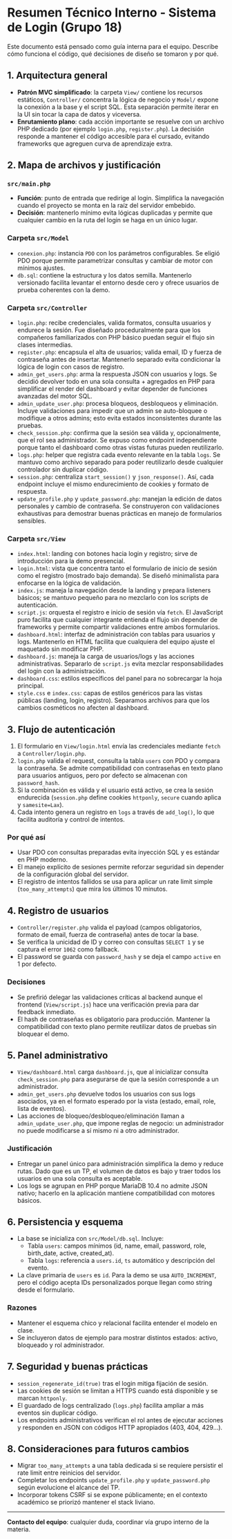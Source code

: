 # Resumen Técnico Interno - Sistema de Login (Grupo 18)

Este documento está pensado como guía interna para el equipo. Describe cómo funciona el código, qué decisiones de diseño se tomaron y por qué.

## 1. Arquitectura general
- **Patrón MVC simplificado**: la carpeta `View/` contiene los recursos estáticos, `Controller/` concentra la lógica de negocio y `Model/` expone la conexión a la base y el script SQL. Esta separación permite iterar en la UI sin tocar la capa de datos y viceversa.
- **Enrutamiento plano**: cada acción importante se resuelve con un archivo PHP dedicado (por ejemplo `login.php`, `register.php`). La decisión responde a mantener el código accesible para el cursado, evitando frameworks que agreguen curva de aprendizaje extra.

## 2. Mapa de archivos y justificación

### `src/main.php`
- **Función**: punto de entrada que redirige al login. Simplifica la navegación cuando el proyecto se monta en la raíz del servidor embebido.
- **Decisión**: mantenerlo mínimo evita lógicas duplicadas y permite que cualquier cambio en la ruta del login se haga en un único lugar.

### Carpeta `src/Model`
- `conexion.php`: instancia `PDO` con los parámetros configurables. Se eligió PDO porque permite parametrizar consultas y cambiar de motor con mínimos ajustes.
- `db.sql`: contiene la estructura y los datos semilla. Mantenerlo versionado facilita levantar el entorno desde cero y ofrece usuarios de prueba coherentes con la demo.

### Carpeta `src/Controller`
- `login.php`: recibe credenciales, valida formatos, consulta usuarios y endurece la sesión. Fue diseñado proceduralmente para que los compañeros familiarizados con PHP básico puedan seguir el flujo sin clases intermedias.
- `register.php`: encapsula el alta de usuarios; valida email, ID y fuerza de contraseña antes de insertar. Mantenerlo separado evita condicionar la lógica de login con casos de registro.
- `admin_get_users.php`: arma la respuesta JSON con usuarios y logs. Se decidió devolver todo en una sola consulta + agregados en PHP para simplificar el render del dashboard y evitar depender de funciones avanzadas del motor SQL.
- `admin_update_user.php`: procesa bloqueos, desbloqueos y eliminación. Incluye validaciones para impedir que un admin se auto-bloquee o modifique a otros admins; esto evita estados inconsistentes durante las pruebas.
- `check_session.php`: confirma que la sesión sea válida y, opcionalmente, que el rol sea administrador. Se expuso como endpoint independiente porque tanto el dashboard como otras vistas futuras pueden reutilizarlo.
- `logs.php`: helper que registra cada evento relevante en la tabla `logs`. Se mantuvo como archivo separado para poder reutilizarlo desde cualquier controlador sin duplicar código.
- `session.php`: centraliza `start_session()` y `json_response()`. Así, cada endpoint incluye el mismo endurecimiento de cookies y formato de respuesta.
- `update_profile.php` y `update_password.php`: manejan la edición de datos personales y cambio de contraseña. Se construyeron con validaciones exhaustivas para demostrar buenas prácticas en manejo de formularios sensibles.

### Carpeta `src/View`
- `index.html`: landing con botones hacia login y registro; sirve de introducción para la demo presencial.
- `login.html`: vista que concentra tanto el formulario de inicio de sesión como el registro (mostrado bajo demanda). Se diseñó minimalista para enfocarse en la lógica de validación.
- `index.js`: maneja la navegación desde la landing y prepara listeners básicos; se mantuvo pequeño para no mezclarlo con los scripts de autenticación.
- `script.js`: orquesta el registro e inicio de sesión vía `fetch`. El JavaScript puro facilita que cualquier integrante entienda el flujo sin depender de frameworks y permite compartir validaciones entre ambos formularios.
- `dashboard.html`: interfaz de administración con tablas para usuarios y logs. Mantenerlo en HTML facilita que cualquiera del equipo ajuste el maquetado sin modificar PHP.
- `dashboard.js`: maneja la carga de usuarios/logs y las acciones administrativas. Separarlo de `script.js` evita mezclar responsabilidades del login con la administración.
- `dashboard.css`: estilos específicos del panel para no sobrecargar la hoja principal.
- `style.css` e `index.css`: capas de estilos genéricos para las vistas públicas (landing, login, registro). Separamos archivos para que los cambios cosméticos no afecten al dashboard.

## 3. Flujo de autenticación
1. El formulario en `View/login.html` envía las credenciales mediante `fetch` a `Controller/login.php`.
2. `login.php` valida el request, consulta la tabla `users` con PDO y compara la contraseña. Se admite compatibilidad con contraseñas en texto plano para usuarios antiguos, pero por defecto se almacenan con `password_hash`.
3. Si la combinación es válida y el usuario está activo, se crea la sesión endurecida (`session.php` define cookies `httponly`, `secure` cuando aplica y `samesite=Lax`).
4. Cada intento genera un registro en `logs` a través de `add_log()`, lo que facilita auditoría y control de intentos.

### Por qué así
- Usar PDO con consultas preparadas evita inyección SQL y es estándar en PHP moderno.
- El manejo explícito de sesiones permite reforzar seguridad sin depender de la configuración global del servidor.
- El registro de intentos fallidos se usa para aplicar un rate limit simple (`too_many_attempts`) que mira los últimos 10 minutos.

## 4. Registro de usuarios
- `Controller/register.php` valida el payload (campos obligatorios, formato de email, fuerza de contraseña) antes de tocar la base.
- Se verifica la unicidad de ID y correo con consultas `SELECT 1` y se captura el error `1062` como fallback.
- El password se guarda con `password_hash` y se deja el campo `active` en 1 por defecto.

### Decisiones
- Se prefirió delegar las validaciones críticas al backend aunque el frontend (`View/script.js`) hace una verificación previa para dar feedback inmediato.
- El hash de contraseñas es obligatorio para producción. Mantener la compatibilidad con texto plano permite reutilizar datos de pruebas sin bloquear el demo.

## 5. Panel administrativo
- `View/dashboard.html` carga `dashboard.js`, que al inicializar consulta `check_session.php` para asegurarse de que la sesión corresponde a un administrador.
- `admin_get_users.php` devuelve todos los usuarios con sus logs asociados, ya en el formato esperado por la vista (estado, email, role, lista de eventos).
- Las acciones de bloqueo/desbloqueo/eliminación llaman a `admin_update_user.php`, que impone reglas de negocio: un administrador no puede modificarse a sí mismo ni a otro administrador.

### Justificación
- Entregar un panel único para administración simplifica la demo y reduce rutas. Dado que es un TP, el volumen de datos es bajo y traer todos los usuarios en una sola consulta es aceptable.
- Los logs se agrupan en PHP porque MariaDB 10.4 no admite JSON nativo; hacerlo en la aplicación mantiene compatibilidad con motores básicos.

## 6. Persistencia y esquema
- La base se inicializa con `src/Model/db.sql`. Incluye:
  - Tabla `users`: campos mínimos (id, name, email, password, role, birth_date, active, created_at).
  - Tabla `logs`: referencia a `users.id`, `ts` automático y descripción del evento.
- La clave primaria de `users` es `id`. Para la demo se usa `AUTO_INCREMENT`, pero el código acepta IDs personalizados porque llegan como string desde el formulario.

### Razones
- Mantener el esquema chico y relacional facilita entender el modelo en clase.
- Se incluyeron datos de ejemplo para mostrar distintos estados: activo, bloqueado y rol administrador.

## 7. Seguridad y buenas prácticas
- `session_regenerate_id(true)` tras el login mitiga fijación de sesión.
- Las cookies de sesión se limitan a HTTPS cuando está disponible y se marcan `httponly`.
- El guardado de logs centralizado (`logs.php`) facilita ampliar a más eventos sin duplicar código.
- Los endpoints administrativos verifican el rol antes de ejecutar acciones y responden en JSON con códigos HTTP apropiados (403, 404, 429...).

## 8. Consideraciones para futuros cambios
- Migrar `too_many_attempts` a una tabla dedicada si se requiere persistir el rate limit entre reinicios del servidor.
- Completar los endpoints `update_profile.php` y `update_password.php` según evolucione el alcance del TP.
- Incorporar tokens CSRF si se expone públicamente; en el contexto académico se priorizó mantener el stack liviano.

---
**Contacto del equipo**: cualquier duda, coordinar vía grupo interno de la materia.
